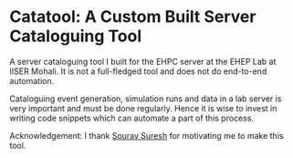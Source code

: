 # Catatool: A Custom Built Server Cataloguing Tool

A server cataloguing tool I built for the EHPC server at the EHEP Lab at IISER Mohali. It is not a full-fledged tool and does not do end-to-end automation.

Cataloguing event generation, simulation runs and data in a lab server is very important and must be done regularly. Hence it is wise to invest in writing code snippets which can automate a part of this process.

Acknowledgement: I thank [Sourav Suresh](https://github.com/sourav-suresh) for motivating me to make this tool.
